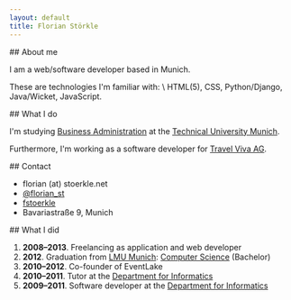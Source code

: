 ```yaml
---
layout: default
title: Florian Störkle
---
```



<div class="row-fluid">
<section class="span4 offset1" markdown="1">
## About me

I am a web/software developer based in Munich.

These are technologies I'm familiar with: \\
HTML(5), CSS, Python/Django, Java/Wicket, JavaScript.
</section>

<section class="span5" markdown="1">
## What I do

I'm studying [Business Administration](http://www.wi.tum.de) at the [Technical University Munich](http://www.tum.de).

Furthermore, I'm working as a software developer for [Travel Viva AG](http://www.travelviva.de/).
</section>
</div>

<div class="row-fluid">
<section class="span3 offset1 contact" markdown="1">
## Contact

*  <i class="icon-envelope-alt"></i> florian (at) stoerkle.net
*  <i class="icon-twitter"></i> [@florian_st](https://twitter.com/florian_st)
*  <i class="icon-github"></i> [fstoerkle](https://github.com/fstoerkle)
*  <i class="icon-home"></i> Bavariastraße 9, Munich
</section>

<section class="span5 offset1" markdown="1">
## What I did

1.  __2008–2013__\. Freelancing as application and web developer
2.  __2012__\. Graduation from [LMU Munich](http://www.uni-muenchen.de):
		[Computer&nbsp;Science](http://www.ifi.lmu.de/institut) (Bachelor)
3.  __2010–2012__\. Co-founder of EventLake
4.  __2010–2011__\. Tutor at the [Department for Informatics](http://www.ifi.lmu.de/)
5.  __2009–2011__\. Software developer at the [Department for Informatics](http://www.ifi.lmu.de/)
</section>

</div>
